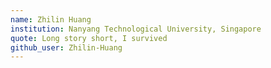 ```yaml
---
name: Zhilin Huang 
institution: Nanyang Technological University, Singapore
quote: Long story short, I survived
github_user: Zhilin-Huang 
---
```

